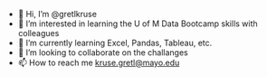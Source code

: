 - 👋 Hi, I’m @gretlkruse
- 👀 I’m interested in learning the U of M Data Bootcamp skills with colleagues
- 🌱 I’m currently learning Excel, Pandas, Tableau, etc.
- 💞️ I’m looking to collaborate on the challanges
- 📫 How to reach me kruse.gretl@mayo.edu

<!---
gretlkruse/gretlkruse is a ✨ special ✨ repository because its `README.md` (this file) appears on your GitHub profile.
You can click the Preview link to take a look at your changes.
--->
